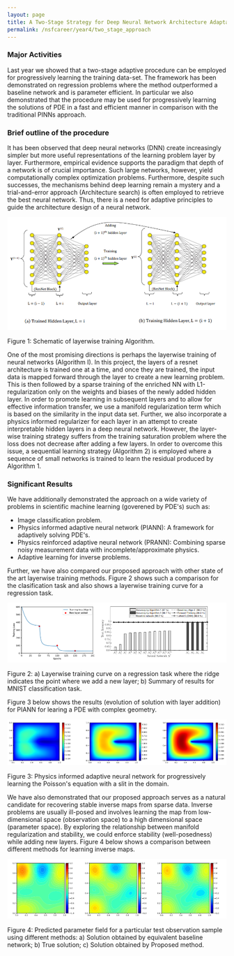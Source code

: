 ```yaml
---
layout: page
title: A Two-Stage Strategy for Deep Neural Network Architecture Adaptation
permalink: /nsfcareer/year4/two_stage_approach
---
```


### Major Activities
Last year we showed that a two-stage adaptive procedure can be employed for progressively learning the training data-set. The framework has been demonstrated on regression problems where the method outperformed a baseline network and is parameter efficient. In particular we also demonstrated that the procedure may be used for progressively learning the solutions of PDE in a fast and efficient manner in comparison with the traditional PINNs approach.


### Brief outline of the procedure
It has been observed that deep neural networks (DNN) create increasingly
simpler but more useful  representations  of the learning problem layer by layer. Furthermore, empirical
evidence supports the paradigm that depth of a network is of crucial
importance. Such large networks, however, yield
computationally complex optimization problems. Furthermore, despite
such successes, the mechanisms behind deep learning remain a mystery
and a trial-and-error approach (Architecture search) is often employed to retrieve the best
neural network.  Thus, there is a need for
adaptive principles to guide the architecture design of a neural network.

<p align="center">
<img src="/assets/figures/Krish/schematic.png">
<figcaption>Figure 1: Schematic of layerwise training Algorithm.</figcaption>
</p>



One of the most promising directions is perhaps the layerwise training of neural
networks (Algorithm I).  In this project, the layers of a resnet architecture is trained one at a time, and once they are trained, the input data is mapped forward through the layer to create a new learning problem.  This  is then
followed by a sparse training
of the enriched NN with L1-regularization only on the weights
and biases of the newly added hidden layer. In order to promote learning in subsequent layers and to allow for effective information transfer, we use a manifold regularization term which is based on the similarity in the input data set. Further, we also incorporate a physics informed regularizer for each layer in an attempt to create interpretable hidden layers in a deep neural network. However, the layer-wise training strategy suffers from the training saturation problem where the loss does not decrease after adding a few layers. In order to overcome this issue, a sequential learning strategy (Algorithm 2) is employed
where a sequence of small networks is trained to learn the residual produced by Algorithm 1.  


### Significant Results

We have additionally demonstrated the approach on a wide variety of problems in scientific machine learning (goverened by PDE's) such as:

* Image classification problem.
* Physics informed adaptive neural network (PIANN): A framework for adaptively solving PDE's.
* Physics reinforced adaptive neural network (PRANN): Combining sparse noisy measurement data with incomplete/approximate physics.
* Adaptive learning for inverse problems.

Further, we have also compared our proposed approach with other state of the art layerwise training methods. Figure 2 shows such a comparison for the clasification task and also shows a layerwise training curve for a regression task.



<p align="center">
<img src="/assets/figures/Krish/summary.png">
<figcaption>Figure 2: a) Layerwise training curve on a regression task where the ridge indicates the point where we add a new layer; b) Summary of results for MNIST classification task.</figcaption>
</p>

Figure 3 below shows the results (evolution of solution with layer addition) for PIANN for learing a PDE with complex geometry.   


<p align="center">
<img src="/assets/figures/Krish/PIANN.png">
<figcaption>Figure 3: Physics informed adaptive neural network for progressively learning the Poisson's equation with a slit in the domain.</figcaption>
</p>

We have also demonstrated that our proposed approach serves as a natural candidate for recovering stable inverse maps from sparse data. Inverse problems are usually ill-posed and  involves learning the map from low-dimensional space (observation space) to a high dimensional space (parameter space). By exploring the relationship between manifold regularization and stability, we could enforce stability (well-posedness) while adding new layers. Figure 4 below shows a comparison between different methods for learning inverse maps.
 
<p align="center">
<img src="/assets/figures/Krish/inverse.png">
<figcaption>Figure 4: Predicted parameter field for a particular test observation sample using different methods: a) Solution obtained by equivalent baseline network; b) True solution; c)  Solution
obtained by Proposed method.</figcaption>
</p>
    
